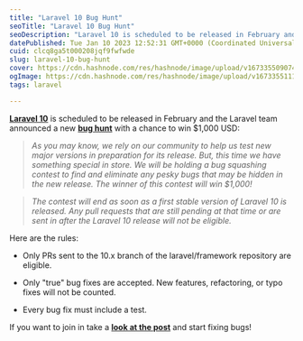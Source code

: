 ```yaml
---
title: "Laravel 10 Bug Hunt"
seoTitle: "Laravel 10 Bug Hunt"
seoDescription: "Laravel 10 is scheduled to be released in February and the Laravel team announced a new bug hunt with a chance to win $1,000 USD:"
datePublished: Tue Jan 10 2023 12:52:31 GMT+0000 (Coordinated Universal Time)
cuid: clcq8ga5t000208jqf9fwfwde
slug: laravel-10-bug-hunt
cover: https://cdn.hashnode.com/res/hashnode/image/upload/v1673355090743/7588672e-d0d9-41fa-a31e-e8f401ecae9f.jpeg
ogImage: https://cdn.hashnode.com/res/hashnode/image/upload/v1673355111821/84967475-2576-4c87-b01c-2dbd61be9dfa.jpeg
tags: laravel

---
```


[**Laravel 10**](https://laravel-news.com/laravel-10) is scheduled to be released in February and the Laravel team announced a new [**bug hunt**](https://blog.laravel.com/laravel-v10-bug-hunt) with a chance to win $1,000 USD:

> *As you may know, we rely on our community to help us test new major versions in preparation for its release. But, this time we have something special in store. We will be holding a bug squashing contest to find and eliminate any pesky bugs that may be hidden in the new release. The winner of this contest will win $1,000!*

> *The contest will end as soon as a first stable version of Laravel 10 is released. Any pull requests that are still pending at that time or are sent in after the Laravel 10 release will not be eligible.*

Here are the rules:

* Only PRs sent to the 10.x branch of the laravel/framework repository are eligible.
    
* Only "true" bug fixes are accepted. New features, refactoring, or typo fixes will not be counted.
    
* Every bug fix must include a test.
    

If you want to join in take a [**look at the post**](https://blog.laravel.com/laravel-v10-bug-hunt) and start fixing bugs!